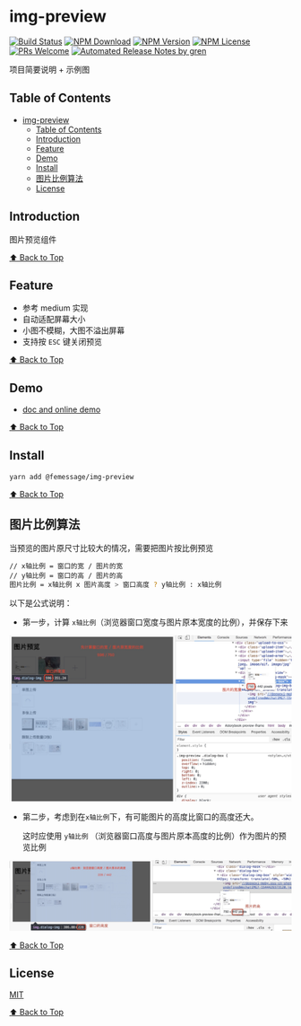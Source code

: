 # img-preview

[![Build Status](https://travis-ci.com/FEMessage/img-preview.svg?branch=master)](https://travis-ci.com/FEMessage/img-preview)
[![NPM Download](https://img.shields.io/npm/dm/@femessage/img-preview.svg)](https://www.npmjs.com/package/@femessage/img-preview)
[![NPM Version](https://img.shields.io/npm/v/@femessage/img-preview.svg)](https://www.npmjs.com/package/@femessage/img-preview)
[![NPM License](https://img.shields.io/npm/l/@femessage/img-preview.svg)](https://github.com/FEMessage/img-preview/blob/master/LICENSE)
[![PRs Welcome](https://img.shields.io/badge/PRs-welcome-brightgreen.svg)](https://github.com/FEMessage/img-preview/pulls)
[![Automated Release Notes by gren](https://img.shields.io/badge/%F0%9F%A4%96-release%20notes-00B2EE.svg)](https://github-tools.github.io/github-release-notes/)

项目简要说明 + 示例图

## Table of Contents

* [img-preview](#img-preview)
  * [Table of Contents](#table-of-contents)
  * [Introduction](#introduction)
  * [Feature](#feature)
  * [Demo](#demo)
  * [Install](#install)
  * [图片比例算法](#图片比例算法)
  * [License](#license)

## Introduction

图片预览组件

[⬆ Back to Top](#table-of-contents)

## Feature

* 参考 medium 实现
* 自动适配屏幕大小
* 小图不模糊，大图不溢出屏幕
* 支持按 `ESC` 键关闭预览

[⬆ Back to Top](#table-of-contents)

## Demo

* [doc and online demo](https://femessage.github.io/img-preview/)

[⬆ Back to Top](#table-of-contents)

## Install

```sh
yarn add @femessage/img-preview
```

[⬆ Back to Top](#table-of-contents)

## 图片比例算法

当预览的图片原尺寸比较大的情况，需要把图片按比例预览

```sh
// x轴比例 = 窗口的宽 / 图片的宽
// y轴比例 = 窗口的高 / 图片的高
图片比例 = x轴比例 x 图片高度 > 窗口高度 ? y轴比例 : x轴比例
```

以下是公式说明：

* 第一步，计算 `x轴比例`（浏览器窗口宽度与图片原本宽度的比例），并保存下来

![image-20181210204220704](./assets/WechatIMG5.jpeg)

* 第二步，考虑到在`x轴比例`下，有可能图片的高度比窗口的高度还大。

  这时应使用 `y轴比例` （浏览器窗口高度与图片原本高度的比例）作为图片的预览比例

![image-20181211141542119](./assets/WechatIMG61.jpeg)

[⬆ Back to Top](#table-of-contents)

## License

[MIT](./LICENSE)

[⬆ Back to Top](#table-of-contents)
